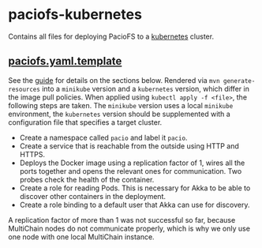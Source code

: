 # paciofs-kubernetes
Contains all files for deploying PacioFS to a [kubernetes](https://kubernetes.io) cluster.

## [paciofs.yaml.template](./paciofs.yaml.template)
See the [guide](https://kubernetes.io/docs/reference/generated/kubernetes-api/v1.15/) for details on the sections below.
Rendered via `mvn generate-resources` into a `minikube` version and a `kubernetes` version, which differ in the image pull policies.
When applied using `kubectl apply -f <file>`, the following steps are taken.
The `minikube` version uses a local `minikube` environment, the `kubernetes` version should be supplemented with a configuration file that specifies a target cluster.

- Create a namespace called `pacio` and label it `pacio`.
- Create a service that is reachable from the outside using HTTP and HTTPS.
- Deploys the Docker image using a replication factor of 1, wires all the ports together and opens the relevant ones for communication. Two probes check the health of the container.
- Create a role for reading Pods. This is necessary for Akka to be able to discover other containers in the deployment.
- Create a role binding to a default user that Akka can use for discovery.

A replication factor of more than 1 was not successful so far, because MultiChain nodes do not communicate properly, which is why we only use one node with one local MultiChain instance.